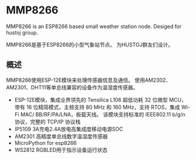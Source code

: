 # MMP8266

MMP8266 is an ESP8266 based small weather station node.
Desiged for hustoj group.

MMP8266是基于ESP8266的小型气象站节点。
为HUSTOJ群友们设计。

## 概述
MMP8266使用ESP-12E模块来处理传感器信息及通信。
使用AM2302、AM2301、DHT11等单总线兼容的设备作为温湿度传感器。

+ ESP-12E模块，集成业界领先的 Tensilica L106 超低功耗 32 位微型 MCU，带有 16 位精简模式，主频支持 80 MHz 和 160 MHz，支持 RTOS，集成 Wi-Fi MAC/ BB/RF/PA/LNA，板载天线。 该模块支持标准的 IEEE802.11 b/g/n 协议，完整的 TCP/IP 协议栈
+ IP5109 3A充电2.4A放电高集成度移动电源SOC
+ AM2301 高精度单总线数字温湿度传感器
+ MicroPython for esp8266
+ WS2812 RGBLED用于指示设备运行状态
